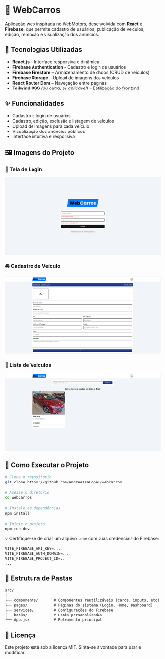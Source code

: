 # 🚗 WebCarros

Aplicação web inspirada no WebMotors, desenvolvida com **React** e **Firebase**, que permite cadastro de usuários, publicação de veículos, edição, remoção e visualização dos anúncios.

## 🔧 Tecnologias Utilizadas

- **React.js** – Interface responsiva e dinâmica
- **Firebase Authentication** – Cadastro e login de usuários
- **Firebase Firestore** – Armazenamento de dados (CRUD de veículos)
- **Firebase Storage** – Upload de imagens dos veículos
- **React Router Dom** – Navegação entre páginas
- **Tailwind CSS** _(ou outra, se aplicável)_ – Estilização do frontend

## ✨ Funcionalidades

- Cadastro e login de usuários
- Cadastro, edição, exclusão e listagem de veículos
- Upload de imagens para cada veículo
- Visualização dos anúncios públicos
- Interface intuitiva e responsiva

## 🖼️ Imagens do Projeto

### 🔐 Tela de Login

![Tela de Login](./images/login.png)

### 🚘 Cadastro de Veículo

![Cadastro de Veículo](./images/cadastro-veiculo.png)

### 📃 Lista de Veículos

![Lista de Veículos](./images/lista-veiculos.png)

## 🚀 Como Executar o Projeto

```bash
# Clone o repositório
git clone https://github.com/AndreessaLopes/webcarros

# Acesse o diretório
cd webcarros

# Instale as dependências
npm install

# Inicie o projeto
npm run dev
```

💡 Certifique-se de criar um arquivo `.env` com suas credenciais do Firebase:

```
VITE_FIREBASE_API_KEY=...
VITE_FIREBASE_AUTH_DOMAIN=...
VITE_FIREBASE_PROJECT_ID=...
...
```

## 📂 Estrutura de Pastas

```
src/
│
├── components/       # Componentes reutilizáveis (cards, inputs, etc)
├── pages/            # Páginas do sistema (Login, Home, Dashboard)
├── services/         # Configurações do Firebase
├── hooks/            # Hooks personalizados
└── App.jsx           # Roteamento principal
```

## 📄 Licença

Este projeto está sob a licença MIT. Sinta-se à vontade para usar e modificar.
